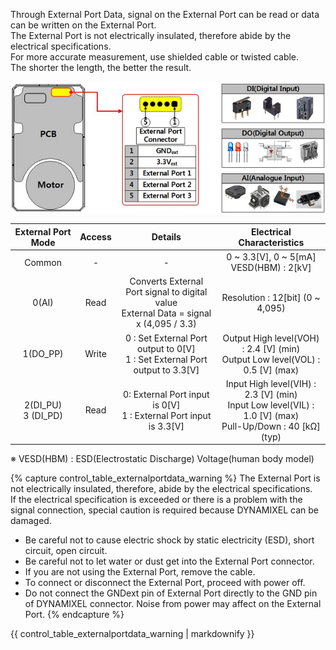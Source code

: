 Through External Port Data, signal on the External Port can be read or data can be written on the External Port.  
The External Port is not electrically insulated, therefore abide by the electrical specifications.  
For more accurate measurement, use shielded cable or twisted cable.  
The shorter the length, the better the result.  

![](/assets/images/dxl/x/x-series_external_port_data.png)

|External Port Mode|Access|Details|Electrical Characteristics|
| :---: | :---: | :---: | :---: |
|Common|-|-|0 ~ 3.3[V], 0 ~ 5[mA]<br />VESD(HBM) : 2[kV]|
|0(AI)|Read|Converts External Port signal to digital value<br />External Data = signal x (4,095 / 3.3)|Resolution : 12[bit] (0 ~ 4,095)|
|1(DO_PP)|Write|0 : Set External Port output to 0[V]<br />1 : Set External Port output to 3.3[V]|Output High level(VOH) : 2.4 [V] (min)<br />Output Low level(VOL) : 0.5 [V] (max)|
|2(DI_PU)<br />3 (DI_PD)|Read|0: External Port input is 0[V]<br />1 : External Port input is 3.3[V]|Input High level(VIH) : 2.3 [V] (min)<br />Input Low level(VIL) : 1.0 [V] (max)<br />Pull-Up/Down : 40 [kΩ] (typ)|

※ VESD(HBM) : ESD(Electrostatic Discharge) Voltage(human body model)

{% capture control_table_externalportdata_warning %}
The External Port is not electrically insulated, therefore, abide by the electrical specifications.  
If the electrical specification is exceeded or there is a problem with the signal connection, special caution is required because DYNAMIXEL can be damaged.  
- Be careful not to cause electric shock by static electricity (ESD), short circuit, open circuit.
- Be careful not to let water or dust get into the External Port connector.
- If you are not using the External Port, remove the cable.
- To connect or disconnect the External Port, proceed with power off.
- Do not connect the GNDext pin of External Port directly to the GND pin of DYNAMIXEL connector. Noise from power may affect on the External Port.
{% endcapture %}

<div style="notice--warning">{{ control_table_externalportdata_warning | markdownify }}</div>
